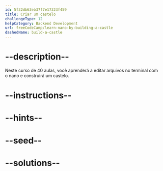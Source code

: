 ```yaml
---
id: 5f32db63eb37f7e17323f459
title: Criar um castelo
challengeType: 12
helpCategory: Backend Development
url: freeCodeCamp/learn-nano-by-building-a-castle
dashedName: build-a-castle
---
```


# --description--

Neste curso de 40 aulas, você aprenderá a editar arquivos no terminal com o nano e construirá um castelo.

# --instructions--

# --hints--

# --seed--

# --solutions--
